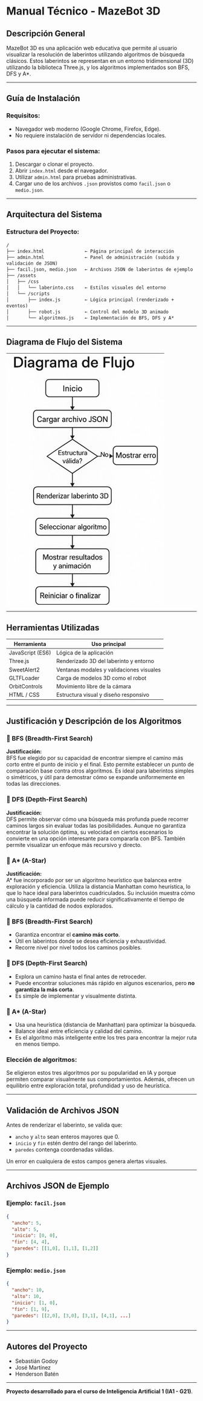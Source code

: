
# Manual Técnico - MazeBot 3D

## Descripción General

MazeBot 3D es una aplicación web educativa que permite al usuario visualizar la resolución de laberintos utilizando algoritmos de búsqueda clásicos. Estos laberintos se representan en un entorno tridimensional (3D) utilizando la biblioteca Three.js, y los algoritmos implementados son BFS, DFS y A*.

---

## Guía de Instalación

### Requisitos:
- Navegador web moderno (Google Chrome, Firefox, Edge).
- No requiere instalación de servidor ni dependencias locales.

### Pasos para ejecutar el sistema:
1. Descargar o clonar el proyecto.
2. Abrir `index.html` desde el navegador.
3. Utilizar `admin.html` para pruebas administrativas.
4. Cargar uno de los archivos `.json` provistos como `facil.json` o `medio.json`.

---

## Arquitectura del Sistema

### Estructura del Proyecto:

```
/
├── index.html               ← Página principal de interacción
├── admin.html               ← Panel de administración (subida y validación de JSON)
├── facil.json, medio.json   ← Archivos JSON de laberintos de ejemplo
├── /assets
│   ├── /css
│   │   └── laberinto.css    ← Estilos visuales del entorno
│   └── /scripts
│       ├── index.js         ← Lógica principal (renderizado + eventos)
│       ├── robot.js         ← Control del modelo 3D animado
│       └── algoritmos.js    ← Implementación de BFS, DFS y A*
```

---

## Diagrama de Flujo del Sistema

![Diagrama de Flujo del Sistema](./flujo.png)


---

## Herramientas Utilizadas

| Herramienta       | Uso principal                                   |
|-------------------|--------------------------------------------------|
| JavaScript (ES6)  | Lógica de la aplicación                         |
| Three.js          | Renderizado 3D del laberinto y entorno          |
| SweetAlert2       | Ventanas modales y validaciones visuales        |
| GLTFLoader        | Carga de modelos 3D como el robot               |
| OrbitControls     | Movimiento libre de la cámara                   |
| HTML / CSS        | Estructura visual y diseño responsivo           |

---

## Justificación y Descripción de los Algoritmos

### 🔹 BFS (Breadth-First Search)
**Justificación:**  
BFS fue elegido por su capacidad de encontrar siempre el camino más corto entre el punto de inicio y el final. Esto permite establecer un punto de comparación base contra otros algoritmos. Es ideal para laberintos simples o simétricos, y útil para demostrar cómo se expande uniformemente en todas las direcciones.

### 🔹 DFS (Depth-First Search)
**Justificación:**  
DFS permite observar cómo una búsqueda más profunda puede recorrer caminos largos sin evaluar todas las posibilidades. Aunque no garantiza encontrar la solución óptima, su velocidad en ciertos escenarios lo convierte en una opción interesante para compararla con BFS. También permite visualizar un enfoque más recursivo y directo.

### 🔹 A* (A-Star)
**Justificación:**  
A* fue incorporado por ser un algoritmo heurístico que balancea entre exploración y eficiencia. Utiliza la distancia Manhattan como heurística, lo que lo hace ideal para laberintos cuadriculados. Su inclusión muestra cómo una búsqueda informada puede reducir significativamente el tiempo de cálculo y la cantidad de nodos explorados.


### 🔹 BFS (Breadth-First Search)
- Garantiza encontrar el **camino más corto**.
- Útil en laberintos donde se desea eficiencia y exhaustividad.
- Recorre nivel por nivel todos los caminos posibles.

### 🔹 DFS (Depth-First Search)
- Explora un camino hasta el final antes de retroceder.
- Puede encontrar soluciones más rápido en algunos escenarios, pero **no garantiza la más corta**.
- Es simple de implementar y visualmente distinta.

### 🔹 A* (A-Star)
- Usa una heurística (distancia de Manhattan) para optimizar la búsqueda.
- Balance ideal entre eficiencia y calidad del camino.
- Es el algoritmo más inteligente entre los tres para encontrar la mejor ruta en menos tiempo.

### Elección de algoritmos:
Se eligieron estos tres algoritmos por su popularidad en IA y porque permiten comparar visualmente sus comportamientos. Además, ofrecen un equilibrio entre exploración total, profundidad y uso de heurística.

---

## Validación de Archivos JSON

Antes de renderizar el laberinto, se valida que:
- `ancho` y `alto` sean enteros mayores que 0.
- `inicio` y `fin` estén dentro del rango del laberinto.
- `paredes` contenga coordenadas válidas.

Un error en cualquiera de estos campos genera alertas visuales.

---

## Archivos JSON de Ejemplo

### Ejemplo: `facil.json`
```json
{
  "ancho": 5,
  "alto": 5,
  "inicio": [0, 0],
  "fin": [4, 4],
  "paredes": [[1,0], [1,1], [1,2]]
}
```

### Ejemplo: `medio.json`
```json
{
  "ancho": 10,
  "alto": 10,
  "inicio": [1, 0],
  "fin": [1, 9],
  "paredes": [[2,0], [3,0], [3,1], [4,1], ...]
}
```

---

## Autores del Proyecto

- Sebastián Godoy 
- José Martínez 
- Henderson Batén 

---

**Proyecto desarrollado para el curso de Inteligencia Artificial 1 (IA1 - G21)**.
